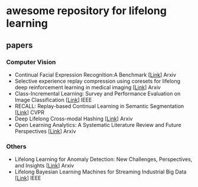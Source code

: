 # awesome repository for lifelong learning

## papers

### Computer Vision
- Continual Facial Expression Recognition:A Benchmark  [[Link](https://arxiv.org/abs/2305.06448)] Arxiv
- Selective experience replay compression using coresets for lifelong deep reinforcement learning in medical imaging  [[Link](https://arxiv.org/abs/2302.11510)] Arxiv
- Class-Incremental Learning: Survey and Performance Evaluation on Image Classification  [[Link](https://arxiv.org/abs/2010.15277)] IEEE
- RECALL: Replay-based Continual Learning in Semantic Segmentation  [[Link](https://arxiv.org/abs/2108.03673)] CVPR
- Deep Lifelong Cross-modal Hashing  [[Link](https://arxiv.org/abs/2304.13357)] Arxiv
- Open Learning Analytics: A Systematic Literature Review and Future Perspectives [[Link](https://arxiv.org/abs/2303.12395)] Arxiv

### Others
- Lifelong Learning for Anomaly Detection: New Challenges, Perspectives, and Insights  [[Link](https://arxiv.org/abs/2303.07557)] Arxiv
- Lifelong Bayesian Learning Machines for Streaming Industrial Big Data  [[Link](https://ieeexplore.ieee.org/document/9874385)] IEEE
